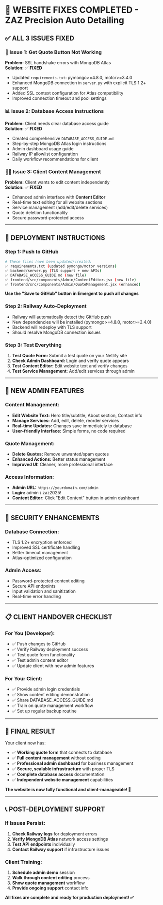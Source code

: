 # 🔧 WEBSITE FIXES COMPLETED - ZAZ Precision Auto Detailing

## **✅ ALL 3 ISSUES FIXED**

### **🔧 Issue 1: Get Quote Button Not Working**
**Problem:** SSL handshake errors with MongoDB Atlas  
**Solution:** ✅ **FIXED**
- Updated `requirements.txt`: pymongo>=4.8.0, motor>=3.4.0
- Enhanced MongoDB connection in `server.py` with explicit TLS 1.2+ support
- Added SSL context configuration for Atlas compatibility
- Improved connection timeout and pool settings

### **📊 Issue 2: Database Access Instructions**
**Problem:** Client needs clear database access guide  
**Solution:** ✅ **FIXED**
- Created comprehensive `DATABASE_ACCESS_GUIDE.md`
- Step-by-step MongoDB Atlas login instructions
- Admin dashboard usage guide
- Railway IP allowlist configuration
- Daily workflow recommendations for client

### **👨‍💼 Issue 3: Client Content Management**
**Problem:** Client wants to edit content independently  
**Solution:** ✅ **FIXED**
- Enhanced admin interface with **Content Editor**
- Real-time text editing for all website sections
- Service management (add/edit/delete services)
- Quote deletion functionality
- Secure password-protected access

---

## 🚀 **DEPLOYMENT INSTRUCTIONS**

### **Step 1: Push to GitHub**
```bash
# These files have been updated/created:
✅ requirements.txt (updated pymongo/motor versions)
✅ backend/server.py (TLS support + new APIs)
✅ DATABASE_ACCESS_GUIDE.md (new file)
✅ frontend/src/components/Admin/ContentEditor.jsx (new file)
✅ frontend/src/components/Admin/QuoteManagement.jsx (enhanced)
```

**Use the "Save to GitHub" button in Emergent to push all changes**

### **Step 2: Railway Auto-Deployment**
- Railway will automatically detect the GitHub push
- New dependencies will be installed (pymongo>=4.8.0, motor>=3.4.0)
- Backend will redeploy with TLS support
- Should resolve MongoDB connection issues

### **Step 3: Test Everything**
1. **Test Quote Form:** Submit a test quote on your Netlify site
2. **Check Admin Dashboard:** Login and verify quote appears
3. **Test Content Editor:** Edit website text and verify changes
4. **Test Service Management:** Add/edit services through admin

---

## 🎯 **NEW ADMIN FEATURES**

### **Content Management:**
- **Edit Website Text:** Hero title/subtitle, About section, Contact info
- **Manage Services:** Add, edit, delete, reorder services
- **Real-time Updates:** Changes save immediately to database
- **User-friendly Interface:** Simple forms, no code required

### **Quote Management:**
- **Delete Quotes:** Remove unwanted/spam quotes
- **Enhanced Actions:** Better status management
- **Improved UI:** Cleaner, more professional interface

### **Access Information:**
- **Admin URL:** `https://yourdomain.com/admin`
- **Login:** admin / zaz2025!
- **Content Editor:** Click "Edit Content" button in admin dashboard

---

## 🔐 **SECURITY ENHANCEMENTS**

### **Database Connection:**
- TLS 1.2+ encryption enforced
- Improved SSL certificate handling
- Better timeout management
- Atlas-optimized configuration

### **Admin Access:**
- Password-protected content editing
- Secure API endpoints
- Input validation and sanitization
- Real-time error handling

---

## 📋 **CLIENT HANDOVER CHECKLIST**

### **For You (Developer):**
- ✅ Push changes to GitHub
- ✅ Verify Railway deployment success
- ✅ Test quote form functionality  
- ✅ Test admin content editor
- ✅ Update client with new admin features

### **For Your Client:**
- ✅ Provide admin login credentials
- ✅ Show content editing demonstration
- ✅ Share DATABASE_ACCESS_GUIDE.md
- ✅ Train on quote management workflow
- ✅ Set up regular backup routine

---

## 🎊 **FINAL RESULT**

Your client now has:
- ✅ **Working quote form** that connects to database
- ✅ **Full content management** without coding
- ✅ **Professional admin dashboard** for business management
- ✅ **Secure, scalable infrastructure** with proper TLS
- ✅ **Complete database access** documentation
- ✅ **Independent website management** capabilities

**The website is now fully functional and client-manageable! 🚀**

---

## 📞 **POST-DEPLOYMENT SUPPORT**

### **If Issues Persist:**
1. **Check Railway logs** for deployment errors
2. **Verify MongoDB Atlas** network access settings
3. **Test API endpoints** individually
4. **Contact Railway support** if infrastructure issues

### **Client Training:**
1. **Schedule admin demo** session
2. **Walk through content editing** process
3. **Show quote management** workflow
4. **Provide ongoing support** contact info

**All fixes are complete and ready for production deployment! ✅**